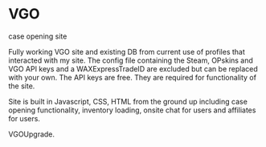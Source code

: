 # VGO
case opening site

Fully working VGO site and existing DB from current use of profiles that interacted with my site. The config file containing the
Steam, OPskins and VGO API keys and a WAXExpressTradeID are excluded but can be replaced with your own. The API keys are free. They are 
required for functionality of the site.

Site is built in Javascript, CSS, HTML from the ground up including case opening functionality, inventory loading, onsite chat for users
and affiliates for users.

VGOUpgrade.
